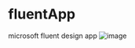 # fluentApp
microsoft fluent design app
![image](https://github.com/mai-kuraki/fluentApp/raw/master/server/public/screenshort.gif)